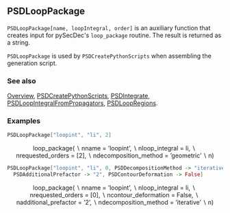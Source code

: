 ## PSDLoopPackage

`PSDLoopPackage[name, loopIntegral, order]` is an auxiliary function that creates input for pySecDec's `loop_package` routine. The result is returned as a string.

`PSDLoopPackage` is used by `PSDCreatePythonScripts` when assembling the generation script.

### See also

[Overview](Extra/FeynHelpers.md), [PSDCreatePythonScripts](PSDCreatePythonScripts.md), [PSDIntegrate](PSDIntegrate.md), [PSDLoopIntegralFromPropagators](PSDLoopIntegralFromPropagators.md), [PSDLoopRegions](PSDLoopRegions.md).

### Examples

```mathematica
PSDLoopPackage["loopint", "li", 2]
```

$$\text{loop$\_$package($\backslash $nname = 'loopint',$\backslash $nloop$\_$integral = li,$\backslash $nrequested$\_$orders = [2],$\backslash $ndecomposition$\_$method = 'geometric'$\backslash $n)}$$

```mathematica
PSDLoopPackage["loopint", "li", 0, PSDDecompositionMethod -> "iterative", 
  PSDAdditionalPrefactor -> "2", PSDContourDeformation -> False]
```

$$\text{loop$\_$package($\backslash $nname = 'loopint',$\backslash $nloop$\_$integral = li,$\backslash $nrequested$\_$orders = [0],$\backslash $ncontour$\_$deformation = False,$\backslash $nadditional$\_$prefactor = '2',$\backslash $ndecomposition$\_$method = 'iterative'$\backslash $n)}$$